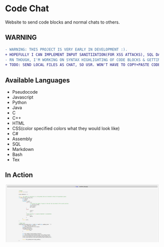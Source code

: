 # Code Chat

Website to send code blocks and normal chats to others.

## WARNING

```diff
- WARNING: THIS PROJECT IS VERY EARLY IN DEVELOPMENT :).
+ HOPEFULLY I CAN IMPLEMENT INPUT SANITIZATION(FOR XSS ATTACKS), SQL DATABASES W/ PHP SERVERS, AND ENCRYPTION OF DATA SENT USING SHA AND AES OR SOMETHING.
- RN THOUGH, I'M WORKING ON SYNTAX HIGHLIGHTING OF CODE BLOCKS & GETTING LOCAL FILES TO BE ABLE TO BE SEEN IN CODE BLOCKS.
+ TODO: SEND LOCAL FILES AS CHAT, SO USR. WON'T HAVE TO COPY+PASTE CODE TO SEND.
```

## Available Languages

* Pseudocode
* Javascript
* Python
* Java
* C
* C++
* HTML
* CSS(color specified colors what they would look like)
* C#
* Assembly
* SQL
* Markdown
* Bash
* Tex

## In Action

![Image of site](./img.jpg)